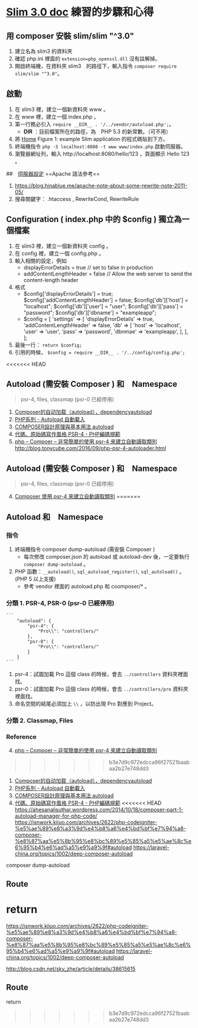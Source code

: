 # [Slim 3.0 doc](https://www.slimframework.com/docs/) 練習的步驟和心得

## 用 composer 安裝 slim/slim "^3.0"
1. 建立名為 slim3 的資料夾
2. 確認 php.ini 裡面的 `extension=php_openssl.dll` 沒有註解掉。
3. 開啟終端機，在資料夾 slim3　的路徑下，輸入指令 `composer require slim/slim "^3.0"`。

## 啟動
1. 在 slim3 裡，建立一個新資料夾 www 。
2. 在 www 裡，建立一個 index.php 。
3. 第一行務必引入  `require __DIR__ . '/../vendor/autoload.php';`。
    * __DIR__ ：目前檔案所在的路徑，為　PHP 5.3 的新常數。（可不用）
4. 將 [Home](https://www.slimframework.com/docs/) Figure 1: example Slim application 的程式碼貼到下方。
5. 終端機指令 `php -S localhost:8080 -t www www/index.php` 啟動伺服器。
6. 瀏覽器網址列，輸入 http://localhost:8080/hello/123 ，頁面顯示 Hello 123 。

##　[伺服器設定](https://www.slimframework.com/docs/start/web-servers.html)
==Apache 語法參考==
1. https://blog.hinablue.me/apache-note-about-some-rewrite-note-2011-05/
2. 搜尋關鍵字： .htaccess , RewriteCond, RewriteRule

## Configuration ( index.php 中的 $config ) 獨立為一個檔案
1. 在 slim3 裡，建立一個新資料夾 config 。
2. 在 config 裡，建立一個 config.php 。
3. 輸入相關的設定，例如
    * displayErrorDetails = true  // set to false in production
    * addContentLengthHeader = false  // Allow the web server to send the content-length header
4. 格式
    * $config['displayErrorDetails'] = true;
      $config['addContentLengthHeader'] = false;
      $config['db']['host']   = "localhost";
      $config['db']['user']   = "user";
      $config['db']['pass']   = "password";
      $config['db']['dbname'] = "exampleapp";
    * $config = [
        'settings' => [
            'displayErrorDetails' => true,
            'addContentLengthHeader' => false,
            'db' => [
                'host' => 'localhost',
                'user' => 'user',
                'pass' => 'password',
                'dbnmae' => 'exampleapp',
            ],
        ],
    ];
5. 最後一行： ` return $config; `
6. 引用的時候， `$config = require __DIR__ . '/../config/config.php';`


<<<<<<< HEAD
## Autoload (需安裝 Composer ) 和　Namespace
> psr-4, files, classmap (psr-0 已經停用)
1. [Composer的自动加载（autoload），dependencyautoload](http://www.bkjia.com/PHPjc/865616.html)
1. [PHP系列 - Autoload 自動載入](http://justericgg.logdown.com/posts/196891-php-series-autoload)
2. [COMPOSER設計原理與基本用法 autoload](http://blog.turn.tw/?tag=autoload)
3. [代碼、原始碼寫作風格 PSR-4 - PHP編碼規範](http://blog.webgolds.com/view/230#PSR-4)
4. [php – Compoer – 非常簡單的使用 psr-4 來建立自動讀取類別](http://jsnwork.kiiuo.com/archives/2618/php-compoer-%e9%9d%9e%e5%b8%b8%e7%b0%a1%e5%96%ae%e7%9a%84%e4%bd%bf%e7%94%a8-psr-4-%e4%be%86%e5%bb%ba%e7%ab%8b%e8%87%aa%e5%8b%95%e8%ae%80%e5%8f%96%e9%a1%9e%e5%88%a5)
http://blog.tonycube.com/2016/09/php-psr-4-autoloader.html
## Autoload (需安裝 Composer ) 和　Namespace
> psr-4, files, classmap (psr-0 已經停用)
4. [Composer 使用 psr-4 來建立自動讀取類別](http://jsnwork.kiiuo.com/archives/2618/php-compoer-%e9%9d%9e%e5%b8%b8%e7%b0%a1%e5%96%ae%e7%9a%84%e4%bd%bf%e7%94%a8-psr-4-%e4%be%86%e5%bb%ba%e7%ab%8b%e8%87%aa%e5%8b%95%e8%ae%80%e5%8f%96%e9%a1%9e%e5%88%a5)
=======
## Autoload 和　Namespace
### 指令
1. 終端機指令 composer dump-autoload (需安裝 Composer )
    * 每次修改 composer.json 的 autoload 或 autoload-dev 後，一定要執行 `composer dump-autoload` 。
2. PHP 函數：`__autoload()`, `sql_autoload_register()`, `sql_autoload()` 。(PHP 5 以上支援)
    * 參考 vendor 裡面的 autoload.php 和 coomposer/* 。
### 分類 1. PSR-4, PSR-0 (psr-0 已經停用)
    ```
        "autoload": {
            "psr-4": {
                "Pro\\": "controllers/"
            },
            "psr-0": {
                "Pro\\": "controllers/"
            }
        }
    ```
1. psr-4：試圖加載 Pro 這個 class 的時候，會去 `../controllers` 資料夾裡面找。
2. psr-0：試圖加載 Pro 這個 class 的時候，會去 `../controllers/pro` 資料夾裡面找。
3. 命名空間的結尾必須加上 `\\` ，以防出現 Pro 對應到 Project。 


### 分類 2. Classmap, Files
### Reference
4. [php – Compoer – 非常簡單的使用 psr-4 來建立自動讀取類別](http://jsnwork.kiiuo.com/archives/2618/php-compoer-%e9%9d%9e%e5%b8%b8%e7%b0%a1%e5%96%ae%e7%9a%84%e4%bd%bf%e7%94%a8-psr-4-%e4%be%86%e5%bb%ba%e7%ab%8b%e8%87%aa%e5%8b%95%e8%ae%80%e5%8f%96%e9%a1%9e%e5%88%a5)
>>>>>>> b3e7d9c972edcca96f27521baabaa2b27e748dd3
1. [Composer的自动加载（autoload），dependencyautoload](http://www.bkjia.com/PHPjc/865616.html)
1. [PHP系列 - Autoload 自動載入](http://justericgg.logdown.com/posts/196891-php-series-autoload)
2. [COMPOSER設計原理與基本用法 autoload](http://blog.turn.tw/?tag=autoload)
3. [代碼、原始碼寫作風格 PSR-4 - PHP編碼規範](http://blog.webgolds.com/view/230#PSR-4)
<<<<<<< HEAD
https://ahesanalisuthar.wordpress.com/2014/10/18/composer-part-1-autoload-manager-for-php-code/
https://jsnwork.kiiuo.com/archives/2622/php-codeigniter-%e5%ae%89%e8%a3%9d%e4%b8%a6%e4%bd%bf%e7%94%a8-composer-%e8%87%aa%e5%8b%95%e8%bc%89%e5%85%a5%e5%ae%8c%e6%95%b4%e6%ad%a5%e9%a9%9f#autoload
https://laravel-china.org/topics/1002/deep-composer-autoload

composer dump-autoload

## Route
 return
=======


https://jsnwork.kiiuo.com/archives/2622/php-codeigniter-%e5%ae%89%e8%a3%9d%e4%b8%a6%e4%bd%bf%e7%94%a8-composer-%e8%87%aa%e5%8b%95%e8%bc%89%e5%85%a5%e5%ae%8c%e6%95%b4%e6%ad%a5%e9%a9%9f#autoload
https://laravel-china.org/topics/1002/deep-composer-autoload

http://blog.csdn.net/sky_zhe/article/details/38615615
## Route
 return 
>>>>>>> b3e7d9c972edcca96f27521baabaa2b27e748dd3
